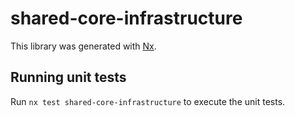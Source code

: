 # shared-core-infrastructure

This library was generated with [Nx](https://nx.dev).

## Running unit tests

Run `nx test shared-core-infrastructure` to execute the unit tests.
